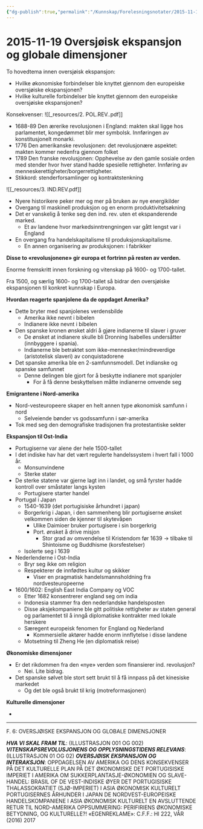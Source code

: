 ```yaml
---
{"dg-publish":true,"permalink":"/Kunnskap/Forelesningsnotater/2015-11-19 Oversjøisk ekspansjon og globale dimensjoner/","title":"2015-11-19 Oversjøisk ekspansjon og globale dimensjoner","tags":["hi110","forelesning"]}
---
```



# 2015-11-19 Oversjøisk ekspansjon og globale dimensjoner
To hovedtema innen oversjøisk ekspansjon:

* Hvilke økonomiske forbindelser ble knyttet gjennom den europeiske oversjøiske ekspansjonen?
* Hvilke kulturelle forbindelser ble knyttet gjennom den europeiske oversjøiske ekspansjonen?

Konsekvenser:
![[_resources/2. POL.REV..pdf]]
* 1688-89 Den ærerike revolusjonen i England: makten skal ligge hos parlamentet, kongedømmet blir mer symbolsk. Innføringen av konstitusjonelt monarki.
* 1776 Den amerikanske revolusjonen: det revolusjonære aspektet: makten kommer nedenfra gjennom folket
* 1789 Den franske revolusjonen: Opphevelse av den gamle sosiale orden med stender hvor hver stand hadde spesielle rettigheter. Innføring av menneskerettigheter/borgerrettigheter.
* Stikkord: stenderforsamlinger og kontraktstenkning

![[_resources/3. IND.REV.pdf]]

* Nyere historikere peker mer og mer på bruken av nye energikilder
* Overgang til maskinell produksjon og en enorm produktivitetsøkning
* Det er vanskelig å tenke seg den ind. rev. uten et ekspanderende marked.
	* Et av landene hvor markedsinntrengningen var gått lengst var i England
* En overgang fra handelskapitalisme til produksjonskapitalisme.
	* En annen organisering av produksjonen: i fabrikker

**Disse to «revolusjonene» gir europa et fortrinn på resten av verden.**

Enorme fremskritt innen forskning og vitenskap på 1600- og 1700-tallet.

Fra 1500, og særlig 1600- og 1700-tallet så bidrar den oversjøiske ekspansjonen til konkret kunnskap i Europa.

**Hvordan reagerte spanjolene da de oppdaget Amerika?**

* Dette bryter med spanjolenes verdensbilde
	* Amerika ikke nevnt i bibelen
	* Indianere ikke nevnt i bibelen
* Den spanske kronen ønsket aldri å gjøre indianerne til slaver i gruver
	* De ønsket at indianere skulle bli Dronning Isabelles undersåtter (innbyggere i spania).
	* Indianerne ble betraktet som ikke-mennesker/mindreverdige (aristotelisk slaveri) av conquistadorene
* Det spanske amerika ble en 2-samfunnsmodell. Det indianske og spanske samfunnet
	* Denne delingen ble gjort for å beskytte indianere mot spanjoler
		* For å få denne beskyttelsen måtte indianerne omvende seg

**Emigrantene i Nord-amerika**

* Nord-vesteuropeere skaper en helt annen type økonomisk samfunn i nord
	* Selveiende bønder vs godssamfunn i sør-amerika
* Tok med seg den demografiske tradisjonen fra protestantiske sekter

**Ekspansjon til Ost-India**

* Portugiserne var alene der hele 1500-tallet
* I det indiske hav har det vært regulerte handelssystem i hvert fall i 1000 år.
	* Monsunvindene
	* Sterke stater
* De sterke statene var gjerne lagt inn i landet, og små fyrster hadde kontroll over småstater langs kysten
	* Portugisere starter handel
* Portugal i Japan
	* 1540-1639 (det portugisiske århundret i japan)
	* Borgerkrig i Japan, i den sammenheng blir portugiserne ønsket velkommen siden de kjenner til skytevåpen
		* Ulike Daimioer bruker portugisere i sin borgerkrig
		* Port. ønsket å drive misjon
			* Stor grad av omvendelse til Kristendom før 1639 -> tilbake til Shintoisme og Buddhisme (korsfestelser)
	* Isolerte seg i 1639 
* Nederlenderne i Ost-India
	* Bryr seg ikke om religion
	* Respekterer de innfødtes kultur og skikker
		* Viser en pragmatisk handelsmannsholdning fra nordvesteuropeerne
* 1600/1602: English East India Company og VOC
	* Etter 1682 konsentrerer england seg om india
	* Indonesia stammer fra den nederlandske handelsposten
	* Disse aksjekompaniene ble gitt politiske rettigheter av staten general og parlamentet til å inngå diplomatiske kontrakter med lokale herskere
	* Særegent europeisk fenomen for England og Nederland
		* Kommersielle aktører hadde enorm innflytelse i disse landene
	* Motsetning til Zheng He (en diplomatisk reise)

**Økonomiske dimensjoner**

* Er det rikdommen fra den «nye» verden som finansierer ind. revolusjon?
	* Nei. Lite bidrag.
* Det spanske sølvet ble stort sett brukt til å få innpass på det kinesiske markedet
	* Og det ble også brukt til krig (motreformasjonen)

**Kulturelle dimensjoner**

* 

* * *

F. 6: OVERSJØISKE EKSPANSJON OG GLOBALE DIMENSJONER

***HVA VI SKAL FRAM TIL***:
	(ILLUSTRASJON 001 OG 002)
***VITENSKAPSREVOLUSJONENS OG OPPLYSNINGSTIDENS RELEVANS***:
	(ILLUSTRASJON 01 OG 02)
***OVERSJØISK EKSPANSJON OG INTERAKSJON***:
	OPPDAGELSEN AV AMERIKA OG DENS KONSEKVENSER
	PÅ DET KULTURELLE PLAN
	PÅ DET ØKONOMISKE
	DET PORTUGISISKE IMPERIET I AMERIKA
OM SUKKERPLANTASJE-ØKONOMIEN OG SLAVE-HANDEL: BRASIL OF DE VEST-INDISKE ØYER
	DET PORTUGISISKE THALASSOKRATIET (SJØ-IMPERIET) I ASIA
	ØKONOMISK
	KULTURELT
	PORTUGISERNES ÅRHUNDER I JAPAN
	DE NORDVEST-EUROPEISKE HANDELSKOMPANIENE I ASIA
	ØKONOMISK
	KULTURELT
EN AVSLUTTENDE RETUR TIL NORD-AMERIKA
OPPSUMMERING: PERIFIRIENS ØKONOMISKE BETYDNING,
OG KULTURELLE?!
«EGENREKLAME»: C.F.F.: HI 222, VÅR (2016) 2017
